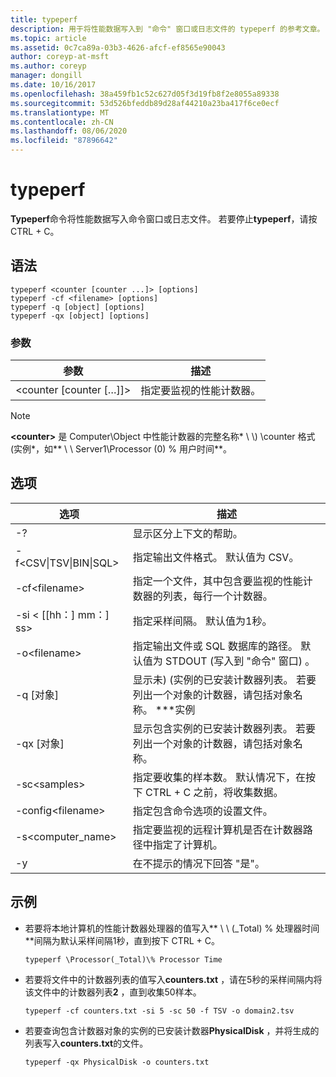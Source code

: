 ```yaml
---
title: typeperf
description: 用于将性能数据写入到 "命令" 窗口或日志文件的 typeperf 的参考文章。
ms.topic: article
ms.assetid: 0c7ca89a-03b3-4626-afcf-ef8565e90043
author: coreyp-at-msft
ms.author: coreyp
manager: dongill
ms.date: 10/16/2017
ms.openlocfilehash: 38a459fb1c52c627d05f3d19fb8f2e8055a89338
ms.sourcegitcommit: 53d526bfeddb89d28af44210a23ba417f6ce0ecf
ms.translationtype: MT
ms.contentlocale: zh-CN
ms.lasthandoff: 08/06/2020
ms.locfileid: "87896642"
---
```

# <a name="typeperf"></a>typeperf

**Typeperf**命令将性能数据写入命令窗口或日志文件。 若要停止**typeperf**，请按 CTRL + C。

## <a name="syntax"></a>语法

```
typeperf <counter [counter ...]> [options]
typeperf -cf <filename> [options]
typeperf -q [object] [options]
typeperf -qx [object] [options]
```

### <a name="parameters"></a>参数

|参数|描述|
|---------|-----------|
|\<counter [counter […]]>|指定要监视的性能计数器。|

> [!NOTE]
> **\<counter>** 是 Computer\Object 中性能计数器的完整名称* \\ \\) \counter 格式 (实例*，如** \\ \\ Server1\Processor (0) \% 用户时间**。

## <a name="options"></a>选项

|                   选项                   |                                                         描述                                                          |
|--------------------------------------------|------------------------------------------------------------------------------------------------------------------------------|
|                     -?                     |                                               显示区分上下文的帮助。                                               |
| -f\<CSV&verbar;TSV&verbar;BIN&verbar;SQL> |                                    指定输出文件格式。 默认值为 CSV。                                     |
|              -cf\<filename>               |              指定一个文件，其中包含要监视的性能计数器的列表，每行一个计数器。               |
|             -si < [[hh：] mm：] ss>             |                                  指定采样间隔。 默认值为1秒。                                   |
|               -o\<filename>               |     指定输出文件或 SQL 数据库的路径。 默认值为 STDOUT (写入到 "命令" 窗口) 。      |
|                -q [对象]                 | 显示未)  (实例的已安装计数器列表。 若要列出一个对象的计数器，请包括对象名称。 \*\*\*实例 |
|                -qx [对象]                |        显示包含实例的已安装计数器列表。 若要列出一个对象的计数器，请包括对象名称。        |
|               -sc\<samples>               |             指定要收集的样本数。 默认情况下，在按下 CTRL + C 之前，将收集数据。              |
|            -config\<filename>             |                                    指定包含命令选项的设置文件。                                     |
|            -s\<computer_name>             |                   指定要监视的远程计算机是否在计数器路径中指定了计算机。                    |
|                     -y                     |                                        在不提示的情况下回答 "是"。                                        |

## <a name="examples"></a>示例

- 若要将本地计算机的性能计数器处理器的值写入** \\ \\ (_Total) \% 处理器时间**间隔为默认采样间隔1秒，直到按下 CTRL + C。
  ```
  typeperf \Processor(_Total)\% Processor Time
  ```
- 若要将文件中的计数器列表的值写入**counters.txt** ，请在5秒的采样间隔内将该文件中的计数器列表**2** ，直到收集50样本。
  ```
  typeperf -cf counters.txt -si 5 -sc 50 -f TSV -o domain2.tsv
  ```
- 若要查询包含计数器对象的实例的已安装计数器**PhysicalDisk** ，并将生成的列表写入**counters.txt**的文件。
  ```
  typeperf -qx PhysicalDisk -o counters.txt
  ```
